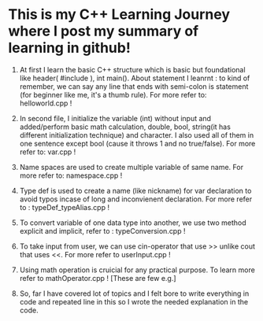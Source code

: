 # This is my C++ Learning Journey where I post my summary of learning in github!

1) At first I learn the basic C++ structure which is basic but foundational like header( #include<iostream> ), int main(). About statement I leanrnt : to kind of remember, we can say any line that ends with semi-colon is statement (for beginner like me, it's a thumb rule). For more refer to: helloworld.cpp !

2) In second file, I initialize the variable (int) without input and added/perform basic math calculation, double, bool, string(it has different initialization technique) and character. I also used all of them in one sentence except bool (cause it throws 1 and no true/false). For more refer to: var.cpp !

3) Name spaces are used to create multiple variable of same name. For more refer to: namespace.cpp !

4) Type def is used to create a name (like nickname) for var declaration to avoid typos incase of long and inconvienent declaration. For more refer to : typeDef_typeAlias.cpp !

5) To convert variable of one data type into another, we use two method explicit and implicit, refer to : typeConversion.cpp !

6) To take input from user, we can use cin-operator that use >> unlike cout that uses <<. For more refer to userInput.cpp !

7) Using math operation is cruicial for any practical purpose. To learn more refer to mathOperator.cpp ! [These are few e.g.]

8) So, far I have covered lot of topics and I felt bore to write everything in code and repeated line in this so I wrote the needed explanation in the code.
